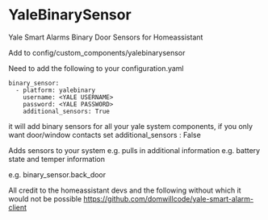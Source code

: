 # YaleBinarySensor
Yale Smart Alarms Binary Door Sensors for Homeassistant

Add to config/custom_components/yalebinarysensor

Need to add the following to your configuration.yaml

~~~text
binary_sensor:
  - platform: yalebinary
    username: <YALE USERNAME>
    password: <YALE PASSWORD>
    additional_sensors: True
~~~
  
it will add binary sensors for all your yale system components, if you only want door/window contacts set additional_sensors : False

Adds sensors to your system e.g. pulls in additional information e.g. battery state and temper information

e.g. binary_sensor.back_door

All credit to the homeassistant devs and the following without which it would not be possible
https://github.com/domwillcode/yale-smart-alarm-client
